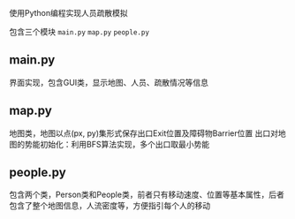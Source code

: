 使用Python编程实现人员疏散模拟

包含三个模块 `main.py` `map.py` `people.py`

## main.py
界面实现，包含GUI类，显示地图、人员、疏散情况等信息

## map.py
地图类，地图以点(px, py)集形式保存出口Exit位置及障碍物Barrier位置
出口对地图的势能初始化：利用BFS算法实现，多个出口取最小势能

## people.py
包含两个类，Person类和People类，前者只有移动速度、位置等基本属性，后者包含了整个地图信息，人流密度等，方便指引每个人的移动
